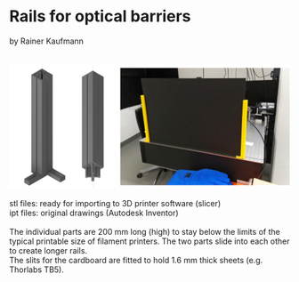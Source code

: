 # Rails for optical barriers
by Rainer Kaufmann
<br><br><br>
<img src="https://raw.githubusercontent.com/rainerkaufmann/barrier-rails/main/barrier-rails_2.jpg" width="512">
<br><br>
stl files: ready for importing to 3D printer software (slicer)
<br>
ipt files: original drawings (Autodesk Inventor)
<br><br>
The individual parts are 200 mm long (high) to stay below the limits of the typical printable size of filament printers. The two parts slide into each other to create longer rails.
<br>
The slits for the cardboard are fitted to hold 1.6 mm thick sheets (e.g. Thorlabs TB5).
<br><br>
